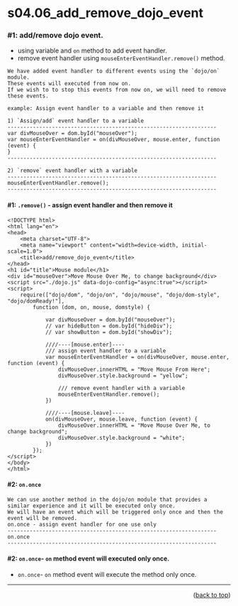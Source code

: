 <a name="topage"></a>

# s04.06_add_remove_dojo_event


### #1: add/remove dojo event.
* using variable and `on` method to add event handler.
* remove event handler using `mouseEnterEventHandler.remove()` method.

```
We have added event handler to different events using the `dojo/on` module.
These events will executed from now on.
If we wish to to stop this events from now on, we will need to remove these events.

example: Assign event handler to a variable and then remove it

1) `Assign/add` event handler to a variable
------------------------------------------------------------------
var divMouseOver = dom.byId("mouseOver");
var mouseEnterEventHandler = on(divMouseOver, mouse.enter, function (event) {
}
------------------------------------------------------------------

2) `remove` event handler with a variable
------------------------------------------------------------------
mouseEnterEventHandler.remove();
------------------------------------------------------------------

```

#### #1: `.remove()` - assign event handler and then remove it
```
<!DOCTYPE html>
<html lang="en">
<head>
    <meta charset="UTF-8">
    <meta name="viewport" content="width=device-width, initial-scale=1.0">
    <title>add/remove_dojo_event</title>
</head>
<h1 id="title">Mouse module</h1>
<div id="mouseOver">Move Mouse Over Me, to change background</div>
<script src="./dojo.js" data-dojo-config="async:true"></script>
<script>
    require(["dojo/dom", "dojo/on", "dojo/mouse", "dojo/dom-style", "dojo/domReady!"],
        function (dom, on, mouse, domstyle) {

            var divMouseOver = dom.byId("mouseOver");
            // var hideButton = dom.byId("hideDiv");
            // var showButton = dom.byId("showDiv");

            ////----[mouse.enter]----
            /// assign event handler to a variable
            var mouseEnterEventHandler = on(divMouseOver, mouse.enter, function (event) {
                divMouseOver.innerHTML = "Move Mouse From Here";
                divMouseOver.style.background = "yellow";

                /// remove event handler with a variable
                mouseEnterEventHandler.remove();
            })

            ////----[mouse.leave]----
            on(divMouseOver, mouse.leave, function (event) {
                divMouseOver.innerHTML = "Move Mouse Over Me, to change background";
                divMouseOver.style.background = "white";
            })
        }); 
</script>
</body>
</html>
```


####  #2: `on.once`

```
We can use another method in the dojo/on module that provides a similar experience and it will be executed only once.
We will have an event which will be triggered only once and then the event will be removed.
on.once - assign event handler for one use only
------------------------------------------------------------------
on.once
------------------------------------------------------------------
```

#### #2: `on.once`- `on` method event will executed only once.
* `on.once`- `on` method event will execute the method only once.


----

<p align="right">(<a href="#topage">back to top</a>)</p>
<br/>
<br/>
